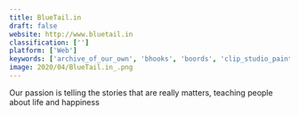 ```yaml
---
title: BlueTail.in
draft: false 
website: http://www.bluetail.in
classification: ['']
platform: ['Web']
keywords: ['archive_of_our_own', 'bhooks', 'boords', 'clip_studio_paint', 'commaful', 'cowbird', 'crazytalk_animator', 'creatubbles', 'fictionpress', 'kerpoof', 'little_bird_tales', 'my_storybook', 'penana', 'readitt', 'storyjumper', 'storybird', 'storyboard_that', 'storytold', 'toondoo', 'unlimited_fan_fiction', 'textadventures.co.uk']
image: 2020/04/BlueTail.in_.png
---
```

Our passion is telling the stories that are really matters, teaching people about life and happiness
